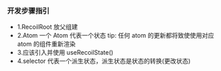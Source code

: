 ### 开发步骤指引

- 1.RecoilRoot 放父组建
- 2.Atom 一个 Atom 代表一个状态
  tip: 任何 atom 的更新都将致使使用对应 atom 的组件重新渲染
- 3.应该引入并使用 useRecoilState()
- 4.selector 代表一个派生状态，派生状态是状态的转换(更改状态)
